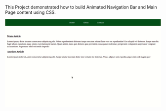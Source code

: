 This Project demonstrated how to build Animated Navigation Bar and Main Page content using CSS.

<img src="img/Animated_page_loading.gif">